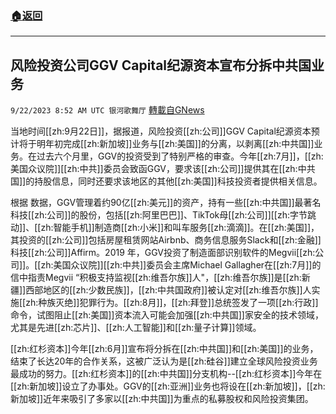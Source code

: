 ###  [:house:返回](README.md)
---


## 风险投资公司GGV Capital纪源资本宣布分拆中共国业务
`9/22/2023 8:52 AM UTC 银河歌舞厅` [轉載自GNews](https://gnews.org/articles/1725750)

当地时间[[zh:9月22日]]，据报道，风险投资[[zh:公司]]GGV Capital纪源资本预计将于明年初完成[[zh:新加坡]]业务与[[zh:美国]]的分离，以剥离[[zh:中共国]]业务。在过去六个月里，GGV的投资受到了特别严格的审查。今年[[zh:7月]]，[[zh:美国众议院]][[zh:中共]]委员会致函GGV，要求该[[zh:公司]]提供其在[[zh:中共国]]的持股信息，同时还要求该地区的其他[[zh:美国]]科技投资者提供相关信息。

根据 数据，GGV管理着约90亿[[zh:美元]]的资产，持有一些[[zh:中共国]]最著名科技[[zh:公司]]的股份，包括[[zh:阿里巴巴]]、TikTok母[[zh:公司]][[zh:字节跳动]]、[[zh:智能手机]]制造商[[zh:小米]]和叫车服务[[zh:滴滴]]。在[[zh:美国]]，其投资的[[zh:公司]]包括房屋租赁网站Airbnb、商务信息服务Slack和[[zh:金融]]科技[[zh:公司]]Affirm。2019 年，GGV投资了制造面部识别软件的Megvii[[zh:公司]]。[[zh:美国众议院]][[zh:中共]]委员会主席Michael Gallagher在[[zh:7月]]的信中指责Megvii “积极支持监视[[zh:维吾尔族]]人"，[[zh:维吾尔族]]是[[zh:新疆]]西部地区的[[zh:少数民族]]，[[zh:中共国政府]]被认定对[[zh:维吾尔族]]人实施[[zh:种族灭绝]]犯罪行为。[[zh:8月]]，[[zh:拜登]]总统签发了一项[[zh:行政]]命令，试图阻止[[zh:美国]]资本流入可能会加强[[zh:中共国]]家安全的技术领域，尤其是先进[[zh:芯片]]、[[zh:人工智能]]和[[zh:量子计算]]领域。

[[zh:红杉资本]]今年[[zh:6月]]宣布将分拆在[[zh:中共国]]和[[zh:美国]]的业务，结束了长达20年的合作关系，这被广泛认为是[[zh:硅谷]]建立全球风险投资业务最成功的努力。[[zh:红杉资本]]的[[zh:中共国]]分支机构--[[zh:红杉资本]]今年在[[zh:新加坡]]设立了办事处。GGV的[[zh:亚洲]]业务也将设在[[zh:新加坡]]，[[zh:新加坡]]近年来吸引了多家以[[zh:中共国]]为重点的私募股权和风险投资集团。
